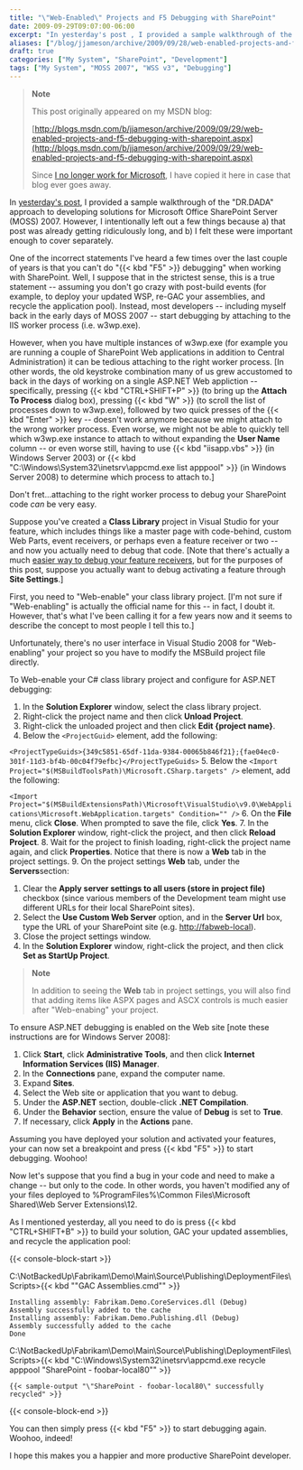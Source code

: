 ```yaml
---
title: "\"Web-Enabled\" Projects and F5 Debugging with SharePoint"
date: 2009-09-29T09:07:00-06:00
excerpt: "In yesterday's post , I provided a sample walkthrough of the \"DR.DADA\" approach to developing solutions for Microsoft Office SharePoint Server (MOSS) 2007. However, I intentionally left out a few things because a) that post was already getting ridiculously..."
aliases: ["/blog/jjameson/archive/2009/09/28/web-enabled-projects-and-f5-debugging-with-sharepoint.aspx", "/blog/jjameson/archive/2009/09/29/web-enabled-projects-and-f5-debugging-with-sharepoint.aspx"]
draft: true
categories: ["My System", "SharePoint", "Development"]
tags: ["My System", "MOSS 2007", "WSS v3", "Debugging"]
---
```


> **Note**
>
> This post originally appeared on my MSDN blog:
>
> [http://blogs.msdn.com/b/jjameson/archive/2009/09/29/web-enabled-projects-and-f5-debugging-with-sharepoint.aspx](http://blogs.msdn.com/b/jjameson/archive/2009/09/29/web-enabled-projects-and-f5-debugging-with-sharepoint.aspx)
>
> Since [I no longer work for Microsoft](/blog/jjameson/2011/09/02/last-day-with-microsoft), I have copied it here in case that blog ever goes away.

In [yesterday's post](/blog/jjameson/2009/09/28/sample-walkthrough-of-the-dr-dada-approach-to-sharepoint), I provided a sample walkthrough of the "DR.DADA" approach to developing solutions for Microsoft Office SharePoint Server (MOSS) 2007. However, I intentionally left out a few things because a) that post was already getting ridiculously long, and b) I felt these were important enough to cover separately.

One of the incorrect statements I've heard a few times over the last couple of years is that you can't do "{{< kbd "F5" >}} debugging" when working with SharePoint. Well, I suppose that in the strictest sense, this is a true statement -- assuming you don't go crazy with post-build events (for example, to deploy your updated WSP, re-GAC your assemblies, and recycle the application pool). Instead, most developers -- including myself back in the early days of MOSS 2007 -- start debugging by attaching to the IIS worker process (i.e. w3wp.exe).

However, when you have multiple instances of w3wp.exe (for example you are running a couple of SharePoint Web applications in addition to Central Administration) it can be tedious attaching to the right worker process. [In other words, the old keystroke combination many of us grew accustomed to back in the days of working on a single ASP.NET Web appliction -- specifically, pressing {{< kbd "CTRL+SHIFT+P" >}} (to bring up the **Attach To Process** dialog box), pressing {{< kbd "W" >}} (to scroll the list of processes down to w3wp.exe), followed by two quick presses of the {{< kbd "Enter" >}} key -- doesn't work anymore because we might attach to the wrong worker process. Even worse, we might not be able to quickly tell which w3wp.exe instance to attach to without expanding the **User Name** column -- or even worse still, having to use {{< kbd "iisapp.vbs" >}} (in Windows Server 2003) or {{< kbd "C:\Windows\System32\inetsrv\appcmd.exe list apppool" >}} (in Windows Server 2008) to determine which process to attach to.]

Don't fret...attaching to the right worker process to debug your SharePoint code *can* be very easy.

Suppose you've created a **Class Library** project in Visual Studio for your feature, which includes things like a master page with code-behind, custom Web Parts, event receivers, or perhaps even a feature receiver or two -- and now you actually need to debug that code. [Note that there's actually a much [easier way to debug your feature receivers](/blog/jjameson/2007/03/22/what-s-in-a-name-defaultfeaturereceiver-vs-featureconfigurator), but for the purposes of this post, suppose you actually want to debug activating a feature through **Site Settings**.]

First, you need to "Web-enable" your class library project. [I'm not sure if "Web-enabling" is actually the official name for this -- in fact, I doubt it. However, that's what I've been calling it for a few years now and it seems to describe the concept to most people I tell this to.]

Unfortunately, there's no user interface in Visual Studio 2008 for "Web-enabling" your project so you have to modify the MSBuild project file directly.

To Web-enable your C# class library project and configure for ASP.NET debugging:

1. In the **Solution Explorer** window, select the class library project.
2. Right-click the project name and then click **Unload Project**.
3. Right-click the unloaded project and then click **Edit {project name}**.
4. Below the `<ProjectGuid>` element, add the following:

`<ProjectTypeGuids>{349c5851-65df-11da-9384-00065b846f21};{fae04ec0-301f-11d3-bf4b-00c04f79efbc}</ProjectTypeGuids>`
5. Below the `<Import Project="$(MSBuildToolsPath)\Microsoft.CSharp.targets" />` element, add the following:

`<Import Project="$(MSBuildExtensionsPath)\Microsoft\VisualStudio\v9.0\WebApplications\Microsoft.WebApplication.targets" Condition="" />`
6. On the **File** menu, click **Close**. When prompted to save the file, click **Yes**.
7. In the **Solution Explorer** window, right-click the project, and then click **Reload Project**.
8. Wait for the project to finish loading, right-click the project name again, and click **Properties**. Notice that there is now a **Web** tab in the project settings.
9. On the project settings **Web** tab, under the **Servers**section:
1. Clear the **Apply server settings to all users (store in project file)** checkbox (since various members of the Development team might use different URLs for their local SharePoint sites).
2. Select the **Use Custom Web Server** option, and in the **Server Url** box, type the URL of your SharePoint site (e.g. [http://fabweb-local](http://fabweb-local/)).
10. Close the project settings window.
11. In the **Solution Explorer** window, right-click the project, and then click **Set as StartUp Project**.

> **Note**
>
> In addition to seeing the **Web** tab in project settings, you will also find that adding items like ASPX pages and ASCX controls is much easier after "Web-enabing" your project.

To ensure ASP.NET debugging is enabled on the Web site [note these instructions are for Windows Server 2008]:

1. Click **Start**, click **Administrative Tools**, and then click **Internet Information Services (IIS) Manager**.
2. In the **Connections** pane, expand the computer name.
3. Expand **Sites**.
4. Select the Web site or application that you want to debug.
5. Under the **ASP.NET** section, double-click **.NET Compilation**.
6. Under the **Behavior** section, ensure the value of **Debug** is set to **True**.
7. If necessary, click **Apply** in the **Actions** pane.

Assuming you have deployed your solution and activated your features, your can now set a breakpoint and press {{< kbd "F5" >}} to start debugging. Woohoo!

Now let's suppose that you find a bug in your code and need to make a change -- but only to the code. In other words, you haven't modified any of your files deployed to %ProgramFiles%\Common Files\Microsoft Shared\Web Server Extensions\12.

As I mentioned yesterday, all you need to do is press {{< kbd "CTRL+SHIFT+B" >}} to build your solution, GAC your updated assemblies, and recycle the application pool:

{{< console-block-start >}}

C:\NotBackedUp\Fabrikam\Demo\Main\Source\Publishing\DeploymentFiles\Scripts&gt;{{< kbd "\"GAC Assemblies.cmd\"" >}}

```
Installing assembly: Fabrikam.Demo.CoreServices.dll (Debug)
Assembly successfully added to the cache
Installing assembly: Fabrikam.Demo.Publishing.dll (Debug)
Assembly successfully added to the cache
Done
```

C:\NotBackedUp\Fabrikam\Demo\Main\Source\Publishing\DeploymentFiles\Scripts&gt;{{< kbd "C:\Windows\System32\inetsrv\appcmd.exe recycle apppool \"SharePoint - foobar-local80\"" >}}

```
{{< sample-output "\"SharePoint - foobar-local80\" successfully recycled" >}}
```

{{< console-block-end >}}

You can then simply press {{< kbd "F5" >}} to start debugging again. Woohoo, indeed!

I hope this makes you a happier and more productive SharePoint developer.

